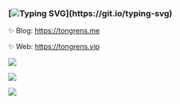 ### [![Typing SVG](http://readme-typing-svg.herokuapp.com?font=Roboto&size=30&duration=2000&pause=5000&color=000000&center=%E7%9C%9F&vCenter=%E7%9C%9F&width=435&lines=Hello+my+friend!;Welcome+to+my+Github!)](https://git.io/typing-svg)

✨ Blog: https://tongrens.me

✨ Web: https://tongrens.vip

![](https://github-readme-stats.vercel.app/api?username=Tongrens&show_icons=true&count_private=true)

![](https://github-readme-streak-stats.herokuapp.com/?user=argvchs)

![](https://github-readme-stats.vercel.app/api/top-langs/?username=argvchs&layout=compact)

<!--
**Tongrens/Tongrens** is a ✨ _special_ ✨ repository because its `README.md` (this file) appears on your GitHub profile.

Here are some ideas to get you started:

- 🔭 I’m currently working on ...
- 🌱 I’m currently learning ...
- 👯 I’m looking to collaborate on ...
- 🤔 I’m looking for help with ...
- 💬 Ask me about ...
- 📫 How to reach me: ...
- 😄 Pronouns: ...
- ⚡ Fun fact: ...
-->
